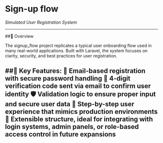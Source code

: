 # Sign-up flow 

_Simulated User Registration System_

--- 

##🧭 Overview

The signup_flow project replicates a typical user onboarding flow used in many real-world applications. 
Built with Laravel, the system focuses on clarity, security, and best practices for user registration.

##🧩 Key Features:
    📧 Email-based registration with secure password handling
    🔐 4-digit verification code sent via email to confirm user identity
    🛡️ Validation logic to ensure proper input and secure user data
    🚦 Step-by-step user experience that mimics production environments
    🧰 Extensible structure, ideal for integrating with login systems, admin panels, or role-based access control in future expansions
---

